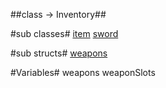 ##class -> Inventory##

#sub classes#
[item](baseUrl)
[sword](baseUrl)


#sub structs#
[weapons](baseUrl)


#Variables#
weapons weaponSlots


